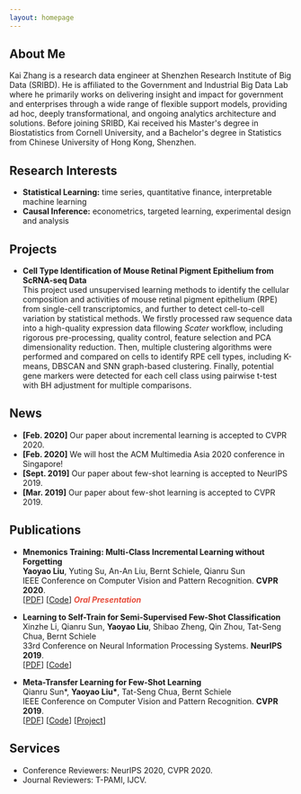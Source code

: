 ```yaml
---
layout: homepage
---
```


## About Me

Kai Zhang is a research data engineer at Shenzhen Research Institute of Big Data (SRIBD). He is affiliated to the Government and Industrial Big Data Lab where he primarily works on delivering insight and impact for government and enterprises through a wide range of flexible support models, providing ad hoc, deeply transformational, and ongoing analytics architecture and solutions. Before joining SRIBD, Kai received his Master's degree in Biostatistics from Cornell University, and a Bachelor's degree in Statistics from Chinese University of Hong Kong, Shenzhen.

## Research Interests

- **Statistical Learning:** time series, quantitative finance, interpretable machine learning
- **Causal Inference:** econometrics, targeted learning, experimental design and analysis

## Projects

- **Cell Type Identification of Mouse Retinal Pigment Epithelium from ScRNA-seq Data**
  <br>
  This project used unsupervised learning methods to identify the cellular composition and activities of mouse retinal pigment epithelium (RPE) from
  single-cell transcriptomics, and further to detect cell-to-cell variation by statistical methods. We firstly processed raw sequence data into a high-quality expression data
  fllowing _Scater_ workflow, including rigorous pre-processing, quality control, feature selection and PCA dimensionality reduction. Then, multiple clustering algorithms were
  performed and compared on cells to identify RPE cell types, including K-means, DBSCAN and SNN graph-based clustering. Finally, potential gene markers were detected for each
  cell class using pairwise t-test with BH adjustment for multiple comparisons.

## News

- **[Feb. 2020]** Our paper about incremental learning is accepted to CVPR 2020.
- **[Feb. 2020]** We will host the ACM Multimedia Asia 2020 conference in Singapore!
- **[Sept. 2019]** Our paper about few-shot learning is accepted to NeurIPS 2019.
- **[Mar. 2019]** Our paper about few-shot learning is accepted to CVPR 2019.

## Publications

- **Mnemonics Training: Multi-Class Incremental Learning without Forgetting**
  <br>
  **Yaoyao Liu**, Yuting Su, An-An Liu, Bernt Schiele, Qianru Sun
  <br>
  IEEE Conference on Computer Vision and Pattern Recognition. **CVPR 2020**.
  <br>
  [[PDF](https://arxiv.org/pdf/2002.10211.pdf)] [[Code](https://github.com/yaoyao-liu/mnemonics)] <strong><i style="color:#e74d3c">Oral Presentation</i></strong>

- **Learning to Self-Train for Semi-Supervised Few-Shot Classification**
  <br>
  Xinzhe Li, Qianru Sun, **Yaoyao Liu**, Shibao Zheng, Qin Zhou, Tat-Seng Chua, Bernt Schiele
  <br>
  33rd Conference on Neural Information Processing Systems. **NeurIPS 2019**.
  <br>
  [[PDF](http://papers.nips.cc/paper/9216-learning-to-self-train-for-semi-supervised-few-shot-classification.pdf)] [[Code](https://github.com/xinzheli1217/learning-to-self-train)]

- **Meta-Transfer Learning for Few-Shot Learning**
  <br>
  Qianru Sun\*, **Yaoyao Liu\***, Tat-Seng Chua, Bernt Schiele
  <br>
  IEEE Conference on Computer Vision and Pattern Recognition. **CVPR 2019**.
  <br>
  [[PDF](http://openaccess.thecvf.com/content_CVPR_2019/papers/Sun_Meta-Transfer_Learning_for_Few-Shot_Learning_CVPR_2019_paper.pdf)] [[Code](https://github.com/yaoyao-liu/meta-transfer-learning)] [[Project](https://mtl.yyliu.net/)]

## Services

- Conference Reviewers: NeurIPS 2020, CVPR 2020.
- Journal Reviewers: T-PAMI, IJCV.

